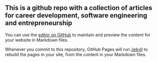 ## This is a github repo with a collection of articles for career development, software engineering and entrepreneurship

You can use the [editor on GitHub](https://github.com/Jhingun1/Comp1511-Resources/edit/master/README.md) to maintain and preview the content for your website in Markdown files.

Whenever you commit to this repository, GitHub Pages will run [Jekyll](https://jekyllrb.com/) to rebuild the pages in your site, from the content in your Markdown files. 
